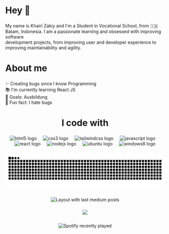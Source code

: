 <h1 align="left">Hey 👋</h1>

###

<p align="left">My name is Khairi Zakiy and I'm a Student in Vocational School, from 🇮🇩Batam, Indonesia. I am a passionate learning and obsessed with improving software <br>development projects, from improving user and developer experience to <br>improving maintainability and agility.</p>

###

<h1 align="left">About me</h1>

###

<p align="left">✨ Creating bugs since I know Programming<br>📚 I'm currently learning React JS<br>🎯 Goals: Ausbildung<br>🎲 Fun fact: I hate bugs</p>

###

<h1 align="center">I code with</h1>

###

<div align="center">
  <img src="https://cdn.jsdelivr.net/gh/devicons/devicon/icons/html5/html5-original.svg" height="40" alt="html5 logo"  />
  <img width="12" />
  <img src="https://cdn.jsdelivr.net/gh/devicons/devicon/icons/css3/css3-original.svg" height="40" alt="css3 logo"  />
  <img width="12" />
  <img src="https://cdn.jsdelivr.net/gh/devicons/devicon/icons/tailwindcss/tailwindcss-original-wordmark.svg" height="40" alt="tailwindcss logo"  />
  <img width="12" />
  <img src="https://cdn.jsdelivr.net/gh/devicons/devicon/icons/javascript/javascript-original.svg" height="40" alt="javascript logo"  />
  <img width="12" />
  <img src="https://cdn.jsdelivr.net/gh/devicons/devicon/icons/react/react-original.svg" height="40" alt="react logo"  />
  <img width="12" />
  <img src="https://cdn.jsdelivr.net/gh/devicons/devicon/icons/nodejs/nodejs-original.svg" height="40" alt="nodejs logo"  />
  <img width="12" />
  <img src="https://cdn.jsdelivr.net/gh/devicons/devicon/icons/ubuntu/ubuntu-plain.svg" height="40" alt="ubuntu logo"  />
  <img width="12" />
  <img src="https://cdn.jsdelivr.net/gh/devicons/devicon/icons/windows8/windows8-original.svg" height="40" alt="windows8 logo"  />
</div>

###

<img src="https://raw.githubusercontent.com/khairizakiy/khairizakiy/output/snake.svg" alt="Snake animation" />

###

<div align="center">
  <img src="https://github-read-medium-git-main.pahlevikun.vercel.app/latest?limit=4" alt="Layout with last medium posts"  />
</div>

###

<div align="center">
  <img height="500" src="https://media2.giphy.com/media/v1.Y2lkPTc5MGI3NjExam42YWl5N2lja2ljYjVoanh0azh1b2h4NWplMWFuZDZkY3hpcjdpbyZlcD12MV9pbnRlcm5hbF9naWZfYnlfaWQmY3Q9Zw/UzvlLpSulVBn7ZIucS/giphy.gif"  />
</div>

###

<div align="center">
  <img src="https://spotify-recently-played-readme.vercel.app/api?count=5" alt="Spotify recently played"  />
</div>

###